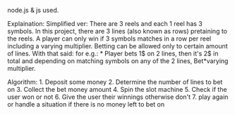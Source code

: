 
node.js & js used.

Explaination:
    Simplified ver:
        There are 3 reels and each 1 reel has 3 symbols.
        In this project, there are 3 lines (also known as rows) pretaining to the reels.
        A player can only win if 3 symbols matches in a row per reel including a varying multiplier.
        Betting can be allowed only to certain amount of lines.
        With that said:
            for e.g.:
            * Player bets 1$ on 2 lines, then it's 2$ in total and depending on matching symbols on any of the 2 lines, Bet*varying multiplier.

Algorithm:
    1. Deposit some money
    2. Determine the number of lines to bet on
    3. Collect the bet money amount
    4. Spin the slot machine
    5. Check if the user won or not
    6. Give the user their winnings otherwise don't
    7. play again or handle a situation if there is no money left to bet on
